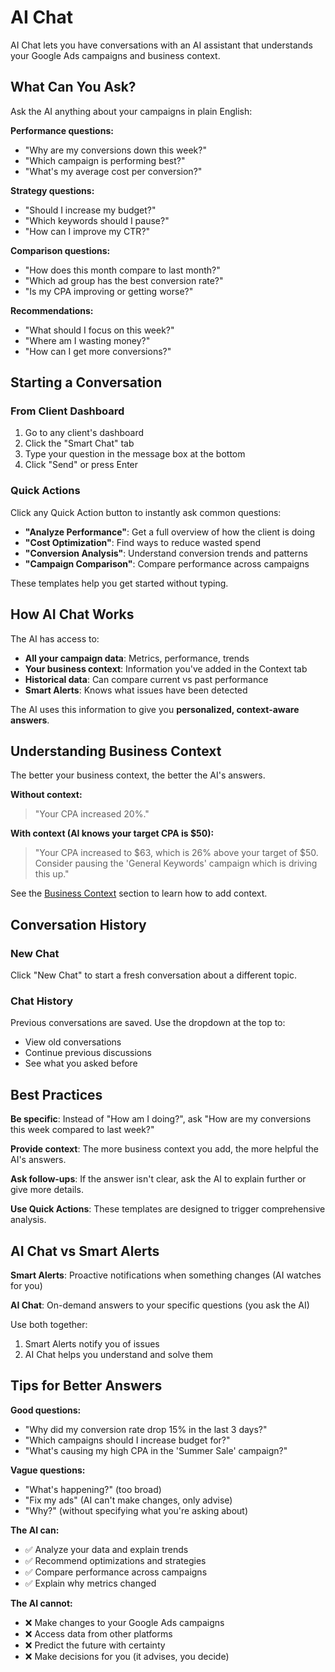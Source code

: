 # AI Chat

AI Chat lets you have conversations with an AI assistant that understands your Google Ads campaigns and business context.

## What Can You Ask?

Ask the AI anything about your campaigns in plain English:

**Performance questions:**
- "Why are my conversions down this week?"
- "Which campaign is performing best?"
- "What's my average cost per conversion?"

**Strategy questions:**
- "Should I increase my budget?"
- "Which keywords should I pause?"
- "How can I improve my CTR?"

**Comparison questions:**
- "How does this month compare to last month?"
- "Which ad group has the best conversion rate?"
- "Is my CPA improving or getting worse?"

**Recommendations:**
- "What should I focus on this week?"
- "Where am I wasting money?"
- "How can I get more conversions?"

## Starting a Conversation

### From Client Dashboard
1. Go to any client's dashboard
2. Click the "Smart Chat" tab
3. Type your question in the message box at the bottom
4. Click "Send" or press Enter

### Quick Actions

Click any Quick Action button to instantly ask common questions:

- **"Analyze Performance"**: Get a full overview of how the client is doing
- **"Cost Optimization"**: Find ways to reduce wasted spend
- **"Conversion Analysis"**: Understand conversion trends and patterns
- **"Campaign Comparison"**: Compare performance across campaigns

These templates help you get started without typing.

## How AI Chat Works

The AI has access to:
- **All your campaign data**: Metrics, performance, trends
- **Your business context**: Information you've added in the Context tab
- **Historical data**: Can compare current vs past performance
- **Smart Alerts**: Knows what issues have been detected

The AI uses this information to give you **personalized, context-aware answers**.

## Understanding Business Context

The better your business context, the better the AI's answers.

**Without context:**
> "Your CPA increased 20%."

**With context (AI knows your target CPA is $50):**
> "Your CPA increased to $63, which is 26% above your target of $50. Consider pausing the 'General Keywords' campaign which is driving this up."

See the [Business Context](#business-context) section to learn how to add context.

## Conversation History

### New Chat
Click "New Chat" to start a fresh conversation about a different topic.

### Chat History
Previous conversations are saved. Use the dropdown at the top to:
- View old conversations
- Continue previous discussions
- See what you asked before

## Best Practices

**Be specific**: Instead of "How am I doing?", ask "How are my conversions this week compared to last week?"

**Provide context**: The more business context you add, the more helpful the AI's answers.

**Ask follow-ups**: If the answer isn't clear, ask the AI to explain further or give more details.

**Use Quick Actions**: These templates are designed to trigger comprehensive analysis.

## AI Chat vs Smart Alerts

**Smart Alerts**: Proactive notifications when something changes (AI watches for you)

**AI Chat**: On-demand answers to your specific questions (you ask the AI)

Use both together:
1. Smart Alerts notify you of issues
2. AI Chat helps you understand and solve them

## Tips for Better Answers

**Good questions:**
- "Why did my conversion rate drop 15% in the last 3 days?"
- "Which campaigns should I increase budget for?"
- "What's causing my high CPA in the 'Summer Sale' campaign?"

**Vague questions:**
- "What's happening?" (too broad)
- "Fix my ads" (AI can't make changes, only advise)
- "Why?" (without specifying what you're asking about)

**The AI can:**
- ✅ Analyze your data and explain trends
- ✅ Recommend optimizations and strategies
- ✅ Compare performance across campaigns
- ✅ Explain why metrics changed

**The AI cannot:**
- ❌ Make changes to your Google Ads campaigns
- ❌ Access data from other platforms
- ❌ Predict the future with certainty
- ❌ Make decisions for you (it advises, you decide)
